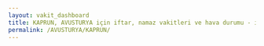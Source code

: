 ```yaml
---
layout: vakit_dashboard
title: KAPRUN, AVUSTURYA için iftar, namaz vakitleri ve hava durumu - ilçe/eyalet seç
permalink: /AVUSTURYA/KAPRUN/
---
```


<script type="text/javascript">
  var GLOBAL_COUNTRY = 'AVUSTURYA';
  var GLOBAL_CITY = 'KAPRUN';
  var GLOBAL_STATE = '';
  var lat = 72;
  var lon = 21;
</script>
